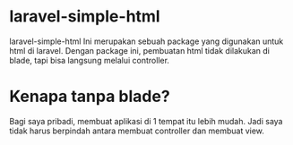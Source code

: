 # laravel-simple-html
laravel-simple-html Ini merupakan sebuah package yang digunakan untuk html di laravel. Dengan package ini, pembuatan html tidak dilakukan di blade, tapi bisa langsung melalui controller.

# Kenapa tanpa blade?
Bagi saya pribadi, membuat aplikasi di 1 tempat itu lebih mudah. Jadi saya tidak harus berpindah antara membuat controller dan membuat view.
